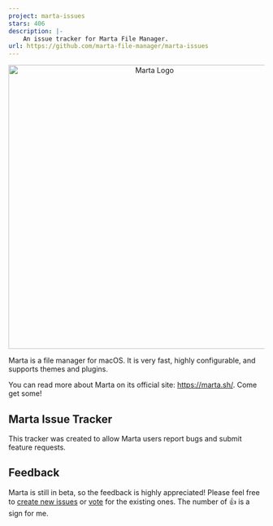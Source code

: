 ```yaml
---
project: marta-issues
stars: 406
description: |-
    An issue tracker for Marta File Manager.
url: https://github.com/marta-file-manager/marta-issues
---
```


<p align="center">
	<img alt="Marta Logo" src="/logo.png" width="559" />
</p>

Marta is a file manager for macOS. It is very fast, highly configurable, and supports themes and plugins.

You can read more about Marta on its official site: <https://marta.sh/>. Come get some!

## Marta Issue Tracker

This tracker was created to allow Marta users report bugs and submit feature requests.

## Feedback

Marta is still in beta, so the feedback is highly appreciated! Please feel free to [create new issues](https://github.com/marta-file-manager/marta-issues/issues/new) or [vote](https://github.com/marta-file-manager/marta-issues/issues) for the existing ones. The number of :thumbsup: is a sign for me.

